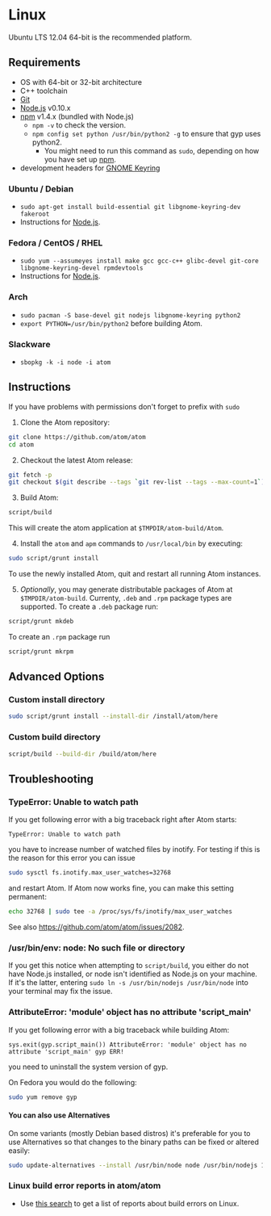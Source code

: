 # Linux

Ubuntu LTS 12.04 64-bit is the recommended platform.

## Requirements

  * OS with 64-bit or 32-bit architecture
  * C++ toolchain
  * [Git](http://git-scm.com/)
  * [Node.js](http://nodejs.org/download/) v0.10.x
  * [npm](http://www.npmjs.org/) v1.4.x (bundled with Node.js)
    * `npm -v` to check the version.
    * `npm config set python /usr/bin/python2 -g` to ensure that gyp uses python2.
      * You might need to run this command as `sudo`, depending on how you have set up [npm](https://github.com/joyent/node/wiki/Installing-Node.js-via-package-manager#ubuntu-mint-elementary-os).
  * development headers for [GNOME Keyring](https://wiki.gnome.org/Projects/GnomeKeyring)

### Ubuntu / Debian

* `sudo apt-get install build-essential git libgnome-keyring-dev fakeroot`
* Instructions for  [Node.js](https://github.com/joyent/node/wiki/Installing-Node.js-via-package-manager#ubuntu-mint-elementary-os).

### Fedora / CentOS / RHEL

* `sudo yum --assumeyes install make gcc gcc-c++ glibc-devel git-core libgnome-keyring-devel rpmdevtools`
* Instructions for [Node.js](https://github.com/joyent/node/wiki/Installing-Node.js-via-package-manager#fedora).

### Arch

* `sudo pacman -S base-devel git nodejs libgnome-keyring python2`
* `export PYTHON=/usr/bin/python2` before building Atom.

### Slackware

* `sbopkg -k -i node -i atom`

## Instructions

If you have problems with permissions don't forget to prefix with `sudo`

1. Clone the Atom repository:

  ```sh
  git clone https://github.com/atom/atom
  cd atom
  ```

2. Checkout the latest Atom release:

  ```sh
  git fetch -p
  git checkout $(git describe --tags `git rev-list --tags --max-count=1`)
  ```

3. Build Atom:

  ```sh
  script/build
  ```

  This will create the atom application at `$TMPDIR/atom-build/Atom`.

4. Install the `atom` and `apm` commands to `/usr/local/bin` by executing:

  ```sh
  sudo script/grunt install
  ```

  To use the newly installed Atom, quit and restart all running Atom instances.

5. *Optionally*, you may generate distributable packages of Atom at `$TMPDIR/atom-build`. Currenty, `.deb` and `.rpm` package types are supported. To create a `.deb` package run:

  ```sh
  script/grunt mkdeb
  ```

  To create an `.rpm` package run

  ```sh
  script/grunt mkrpm
  ```

## Advanced Options

### Custom install directory

```sh
sudo script/grunt install --install-dir /install/atom/here
```

### Custom build directory

```sh
script/build --build-dir /build/atom/here
```

## Troubleshooting

### TypeError: Unable to watch path

If you get following error with a big traceback right after Atom starts:

  ```
  TypeError: Unable to watch path
  ```

you have to increase number of watched files by inotify.  For testing if
this is the reason for this error you can issue

  ```sh
  sudo sysctl fs.inotify.max_user_watches=32768
  ```

and restart Atom.  If Atom now works fine, you can make this setting permanent:

  ```sh
  echo 32768 | sudo tee -a /proc/sys/fs/inotify/max_user_watches
  ```

See also https://github.com/atom/atom/issues/2082.

### /usr/bin/env: node: No such file or directory

If you get this notice when attempting to `script/build`, you either do not
have Node.js installed, or node isn't identified as Node.js on your machine.
If it's the latter, entering `sudo ln -s /usr/bin/nodejs /usr/bin/node` into
your terminal may fix the issue.

### AttributeError: 'module' object has no attribute 'script_main'

If you get following error with a big traceback while building Atom:

  ```
  sys.exit(gyp.script_main()) AttributeError: 'module' object has no attribute 'script_main' gyp ERR!
  ```

you need to uninstall the system version of gyp.

On Fedora you would do the following:

  ```sh
  sudo yum remove gyp
  ```

#### You can also use Alternatives

On some variants (mostly Debian based distros) it's preferable for you to use
Alternatives so that changes to the binary paths can be fixed or altered easily:

```sh
sudo update-alternatives --install /usr/bin/node node /usr/bin/nodejs 1 --slave /usr/bin/js js /usr/bin/nodejs
```

### Linux build error reports in atom/atom
* Use [this search](https://github.com/atom/atom/search?q=label%3Abuild-error+label%3Alinux&type=Issues)
  to get a list of reports about build errors on Linux.

